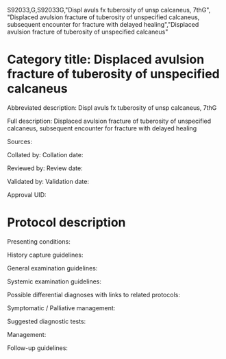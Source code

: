 S92033,G,S92033G,"Displ avuls fx tuberosity of unsp calcaneus, 7thG", "Displaced avulsion fracture of tuberosity of unspecified calcaneus, subsequent encounter for fracture with delayed healing","Displaced avulsion fracture of tuberosity of unspecified calcaneus"
# Category title: Displaced avulsion fracture of tuberosity of unspecified calcaneus

Abbreviated description: Displ avuls fx tuberosity of unsp calcaneus, 7thG

Full description: Displaced avulsion fracture of tuberosity of unspecified calcaneus, subsequent encounter for fracture with delayed healing

Sources:

Collated by:
Collation date:

Reviewed by:
Review date:

Validated by:
Validation date:

Approval UID:

# Protocol description

Presenting conditions:

History capture guidelines:

General examination guidelines:

Systemic examination guidelines:

Possible differential diagnoses with links to related protocols:

Symptomatic / Palliative management:

Suggested diagnostic tests:

Management:

Follow-up guidelines:
